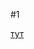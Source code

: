 #1

[тут](https://docs.google.com/document/d/1Q5Ma_dX2WOmErGvCozvcPK--B29VJUCxt3PrOo_Li9U/edit?usp=sharing)




